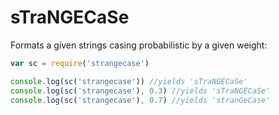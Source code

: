 # sTraNGECaSe

Formats a given strings casing probabilistic by a given weight:

````javascript
var sc = require('strangecase')

console.log(sc('strangecase')) //yields 'sTraNGECaSe'
console.log(sc('strangecase'), 0.3) //yields 'sTraNGECaSe'
console.log(sc('strangecase'), 0.7) //yields 'stranGeCase'
````